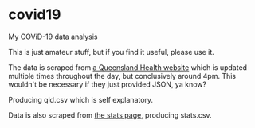 # covid19
My COViD-19 data analysis

This is just amateur stuff, but if you find it useful, please use it.

The data is scraped from <a href="https://www.qld.gov.au/health/conditions/health-alerts/coronavirus-covid-19/current-status/current-status-and-contact-tracing-alerts">a Queensland Health website</a> which is updated multiple times throughout the day, but conclusively around 4pm. This wouldn't be necessary if they just provided JSON, ya know?

Producing qld.csv which is self explanatory.

Data is also scraped from <a href="https://www.qld.gov.au/health/conditions/health-alerts/coronavirus-covid-19/current-status/statistics">the stats page</a>, producing stats.csv.
